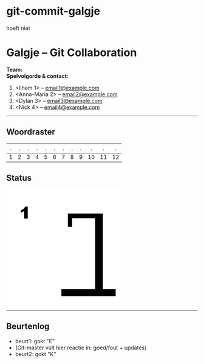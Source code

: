 # git-commit-galgje
hoeft niet

# Galgje – Git Collaboration

**Team:** <Teamnaam>  
**Spelvolgorde & contact:**
1. <Ilham 1> – <email1@example.com>
2. <Anna-Maria 2> – <email2@example.com>
3. <Dylan 3> – <email3@example.com>
4. <Nick 4> – <email4@example.com>

---

## Woordraster
<!-- Pas het aantal kolommen aan aan de woordlengte -->
| . | . | . | . | . | . | . | . | . | . | . | . |
| - | - | - | - | - | - | - | - | - | - | - | - |
| 1 | 2 | 3 | 4 | 5 | 6 | 7 | 8 | 9 | 10 | 11 | 12 |

## Status
![status](images/1.png)

---

## Beurtenlog
- beurt1: <Dylan> gokt "E"
- (Git-master vult hier reactie in: goed/fout + updates)
- beurt2: <Anna-Maria> gokt "K"